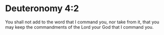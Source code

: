 # Deuteronomy 4:2

You shall not add to the word that I command you, nor take from it, that you may keep the commandments of the Lord your God that I command you.
